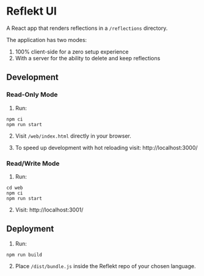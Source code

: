 # Reflekt UI

A React app that renders reflections in a `/reflections` directory.

The application has two modes:
1. 100% client-side for a zero setup experience
2. With a server for the ability to delete and keep reflections

## Development

### Read-Only Mode

1. Run:
```
npm ci
npm run start
```

2. Visit `/web/index.html` directly in your browser.

3. To speed up development with hot reloading visit:
   http://localhost:3000/

### Read/Write Mode

1. Run:
```
cd web
npm ci
npm run start
```

2. Visit:
   http://localhost:3001/

## Deployment

1. Run:
```
npm run build
```

2. Place `/dist/bundle.js` inside the Reflekt repo of your chosen language.
